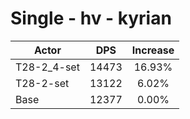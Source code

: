 # Single - hv - kyrian
| Actor | DPS | Increase |
|---|:---:|:---:|
|T28-2_4-set|14473|16.93%|
|T28-2-set|13122|6.02%|
|Base|12377|0.00%|
